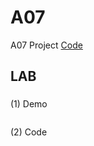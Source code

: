 # A07

A07 Project [Code](https://github.com/CodeMercs/ariod-ho-book/tree/master/Code/A07)

## LAB

###

(1) Demo

![]()

(2) Code

```

```



